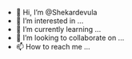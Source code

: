 - 👋 Hi, I’m @Shekardevula
- 👀 I’m interested in ...
- 🌱 I’m currently learning ...
- 💞️ I’m looking to collaborate on ...
- 📫 How to reach me ...

<!---
Shekardevula/Shekardevula is a ✨ special ✨ repository because its `README.md` (this file) appears on your GitHub profile.
You can click the Preview link to take a look ....
